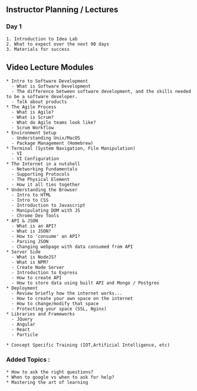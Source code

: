 ## Instructor Planning / Lectures

### Day 1
    1. Introduction to Idea Lab
    2. What to expect over the next 90 days
    3. Materials for success

## Video Lecture Modules
    * Intro to Software Development
      - What is Software Development
      - The difference between software development, and the skills needed to be a software developer.
      - Talk about products
    * The Agile Process
      - What is Agile?
      - What is Scrum?
      - What do Agile teams look like?
      - Scrum Workflow
    * Environment Setup 
      - Understanding Unix/MacOS
      - Package Management (Homebrew)
    * Terminal (System Navigation, File Manipulation)
      - VI
      - VI Configuration
    * The Internet in a nutshell
      - Networking Fundamentals
      - Supporting Protocols
      - The Physical Element
      - How it all ties together
    * Understanding the Browser
      - Intro to HTML
      - Intro to CSS
      - Introduction to Javascript
      - Manipulating DOM with JS
      - Chrome Dev Tools
    * API & JSON
      - What is an API?
      - What is JSON?
      - How to 'consume' an API?
      - Parsing JSON
      - Changing webpage with data consumed from API
    * Server Side
      - What is NodeJS?
      - What is NPM?
      - Create Node Server
      - Introduction to Express
      - How to create API
      - How to store data using built API and Mongo / Postgres
    * Deployment
      - Review briefly how the internet works...
      - How to create your own space on the internet
      - How to change/modify that space
      - Protecting your space (SSL, Nginx)
    * Libraries and Frameworks
      - JQuery
      - Angular
      - React
      - Particle

    * Concept Specific Training (IOT,Artificial Intelligence, etc)


### Added Topics : 
    * How to ask the right questions?
    * When to google vs when to ask for help?
    * Mastering the art of learning
